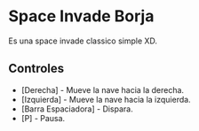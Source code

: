 # Space Invade Borja
Es una space invade classico simple XD.
## Controles
* [Derecha] - Mueve la nave hacia la derecha.
* [Izquierda] - Mueve la nave hacia la izquierda.
* [Barra Espaciadora] - Dispara.
* [P] - Pausa.